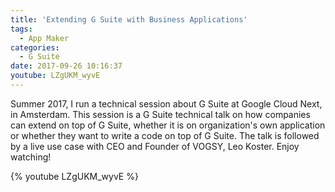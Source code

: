 ```yaml
---
title: 'Extending G Suite with Business Applications'
tags:
  - App Maker
categories:
  - G Suite
date: 2017-09-26 10:16:37
youtube: LZgUKM_wyvE
---
```


Summer 2017, I run a technical session about G Suite at Google Cloud Next, in Amsterdam. This session is a G Suite technical talk on how companies can extend on top of G Suite, whether it is on organization's own application or whether they want to write a code on top of G Suite. The talk is followed by a live use case with CEO and Founder of VOGSY, Leo Koster. Enjoy watching!
<!--more-->
{% youtube LZgUKM_wyvE %}